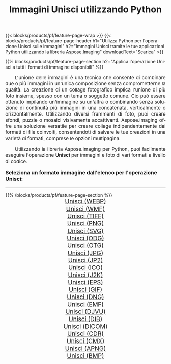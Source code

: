 ﻿---
title: Immagini Unisci utilizzando Python 
weight: 3920
url: /it/python-net/merge/ 
lang: it
langdirlevel: 2
locales: zh-hans,ja,it,ru,de,es,fr,nl,id,lt,pl,pt,vi,tr,ko,zh-hant,ar,hi,th,sv,cs,uk,he
description: Applicazione della libreria Aspose.Imaging alle immagini e alle foto di Unisci utilizzando le tue applicazioni Python e le API del server.
---

{{< blocks/products/pf/feature-page-wrap >}}
{{< blocks/products/pf/feature-page-header h1="Utilizza Python per l'operazione Unisci sulle immagini" h2="Immagini Unisci tramite le tue applicazioni Python utilizzando la libreria Aspose.Imaging" downloadText="Scarica" >}}


{{% blocks/products/pf/feature-page-section  h2="Applica l'operazione Unisci a tutti i formati di immagine disponibili" %}}
<p align="justify" style="text-indent:2em;font-size:15px;">
L'unione delle immagini è una tecnica che consente di combinare due o più immagini in un'unica composizione senza comprometterne la qualità. La creazione di un collage fotografico implica l'unione di più foto insieme, spesso con un tema o soggetto comune. Ciò può essere ottenuto impilando un'immagine su un'altra o combinando senza soluzione di continuità più immagini in una concatenata, verticalmente o orizzontalmente. Utilizzando diversi frammenti di foto, puoi creare sfondi, puzzle o mosaici visivamente accattivanti. Aspose.Imaging offre una soluzione versatile per creare collage indipendentemente dai formati di file coinvolti, consentendoti di salvare le tue creazioni in una varietà di formati, comprese le opzioni multipagina.
</p>
<p align="justify" style="text-indent:2em;font-size:15px;">
Utilizzando la libreria Aspose.Imaging per Python, puoi facilmente eseguire l'operazione <b>Unisci</b> per immagini e foto di vari formati a livello di codice.
</p>
<h3 style="margin-top:16px;">
Seleziona un formato immagine dall'elenco per l'operazione Unisci:
</h3>
<hr/>
{{% /blocks/products/pf/feature-page-section %}}
<div class="container-fluid productfamilypage bg-gray">
    <div class="convertypes bg-gray agp-content section">
        <div class="container">
		<div class="row other-converters" style="gap: 10px;font-size: 19px;text-align:center;">
		    <div class='col-md-3 other-converter remove-lp remove-rp'><a href="/imaging/it/python-net/merge/webp/" style="padding:15px;">Unisci (WEBP)</a></div><div class='col-md-3 other-converter remove-lp remove-rp'><a href="/imaging/it/python-net/merge/wmf/" style="padding:15px;">Unisci (WMF)</a></div><div class='col-md-3 other-converter remove-lp remove-rp'><a href="/imaging/it/python-net/merge/tiff/" style="padding:15px;">Unisci (TIFF)</a></div><div class='col-md-3 other-converter remove-lp remove-rp'><a href="/imaging/it/python-net/merge/png/" style="padding:15px;">Unisci (PNG)</a></div><div class='col-md-3 other-converter remove-lp remove-rp'><a href="/imaging/it/python-net/merge/svg/" style="padding:15px;">Unisci (SVG)</a></div><div class='col-md-3 other-converter remove-lp remove-rp'><a href="/imaging/it/python-net/merge/odg/" style="padding:15px;">Unisci (ODG)</a></div><div class='col-md-3 other-converter remove-lp remove-rp'><a href="/imaging/it/python-net/merge/otg/" style="padding:15px;">Unisci (OTG)</a></div><div class='col-md-3 other-converter remove-lp remove-rp'><a href="/imaging/it/python-net/merge/jpg/" style="padding:15px;">Unisci (JPG)</a></div><div class='col-md-3 other-converter remove-lp remove-rp'><a href="/imaging/it/python-net/merge/jp2/" style="padding:15px;">Unisci (JP2)</a></div><div class='col-md-3 other-converter remove-lp remove-rp'><a href="/imaging/it/python-net/merge/ico/" style="padding:15px;">Unisci (ICO)</a></div><div class='col-md-3 other-converter remove-lp remove-rp'><a href="/imaging/it/python-net/merge/j2k/" style="padding:15px;">Unisci (J2K)</a></div><div class='col-md-3 other-converter remove-lp remove-rp'><a href="/imaging/it/python-net/merge/eps/" style="padding:15px;">Unisci (EPS)</a></div><div class='col-md-3 other-converter remove-lp remove-rp'><a href="/imaging/it/python-net/merge/gif/" style="padding:15px;">Unisci (GIF)</a></div><div class='col-md-3 other-converter remove-lp remove-rp'><a href="/imaging/it/python-net/merge/dng/" style="padding:15px;">Unisci (DNG)</a></div><div class='col-md-3 other-converter remove-lp remove-rp'><a href="/imaging/it/python-net/merge/emf/" style="padding:15px;">Unisci (EMF)</a></div><div class='col-md-3 other-converter remove-lp remove-rp'><a href="/imaging/it/python-net/merge/djvu/" style="padding:15px;">Unisci (DJVU)</a></div><div class='col-md-3 other-converter remove-lp remove-rp'><a href="/imaging/it/python-net/merge/dib/" style="padding:15px;">Unisci (DIB)</a></div><div class='col-md-3 other-converter remove-lp remove-rp'><a href="/imaging/it/python-net/merge/dicom/" style="padding:15px;">Unisci (DICOM)</a></div><div class='col-md-3 other-converter remove-lp remove-rp'><a href="/imaging/it/python-net/merge/cdr/" style="padding:15px;">Unisci (CDR)</a></div><div class='col-md-3 other-converter remove-lp remove-rp'><a href="/imaging/it/python-net/merge/cmx/" style="padding:15px;">Unisci (CMX)</a></div><div class='col-md-3 other-converter remove-lp remove-rp'><a href="/imaging/it/python-net/merge/apng/" style="padding:15px;">Unisci (APNG)</a></div><div class='col-md-3 other-converter remove-lp remove-rp'><a href="/imaging/it/python-net/merge/bmp/" style="padding:15px;">Unisci (BMP)</a></div>
                </div>
        </div>
    </div>
</div>
<br/>
